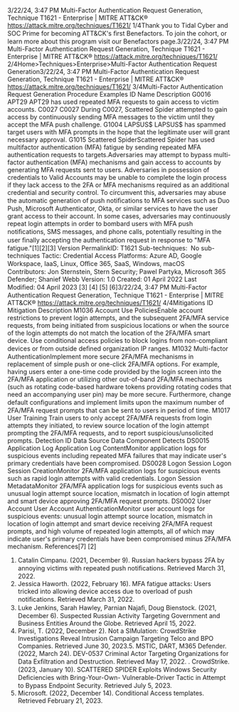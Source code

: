 3/22/24, 3:47 PM Multi-Factor Authentication Request Generation, Technique T1621 - Enterprise | MITRE ATT&CK®
https://attack.mitre.org/techniques/T1621/ 1/4Thank you to Tidal Cyber and SOC Prime for becoming ATT&CK's ﬁrst Benefactors. To join the cohort, or learn more about this program visit our
Benefactors page.3/22/24, 3:47 PM Multi-Factor Authentication Request Generation, Technique T1621 - Enterprise | MITRE ATT&CK®
https://attack.mitre.org/techniques/T1621/ 2/4Home>Techniques>Enterprise>Multi-Factor Authentication Request Generation3/22/24, 3:47 PM Multi-Factor Authentication Request Generation, Technique T1621 - Enterprise | MITRE ATT&CK®
https://attack.mitre.org/techniques/T1621/ 3/4Multi-Factor Authentication Request Generation
Procedure Examples
ID Name Description
G0016 APT29 APT29 has used repeated MFA requests to gain access to victim accounts.
C0027 C0027 During C0027, Scattered Spider attempted to gain access by continuously sending MFA messages to the
victim until they accept the MFA push challenge.
G1004 LAPSUS$ LAPSUS$ has spammed target users with MFA prompts in the hope that the legitimate user will grant
necessary approval.
G1015 Scattered
SpiderScattered Spider has used multifactor authentication (MFA) fatigue by sending repeated MFA authentication
requests to targets.Adversaries may attempt to bypass multi-factor authentication (MFA) mechanisms and gain access to accounts by generating MFA
requests sent to users.
Adversaries in possession of credentials to Valid Accounts may be unable to complete the login process if they lack access to the 2FA or
MFA mechanisms required as an additional credential and security control. To circumvent this, adversaries may abuse the automatic
generation of push notiﬁcations to MFA services such as Duo Push, Microsoft Authenticator, Okta, or similar services to have the user grant
access to their account.
In some cases, adversaries may continuously repeat login attempts in order to bombard users with MFA push notiﬁcations, SMS messages,
and phone calls, potentially resulting in the user ﬁnally accepting the authentication request in response to "MFA fatigue."[1][2][3]
Version PermalinkID: T1621
Sub-techniques:  No sub-techniques
 
Tactic: Credential Access
 
Platforms: Azure AD, Google Workspace, IaaS, Linux, Oﬃce 365, SaaS, Windows, macOS
Contributors: Jon Sternstein, Stern Security; Pawel Partyka, Microsoft 365 Defender; Shanief Webb
Version: 1.0
Created: 01 April 2022
Last Modiﬁed: 04 April 2023
[3]
[4]
[5]
[6]3/22/24, 3:47 PM Multi-Factor Authentication Request Generation, Technique T1621 - Enterprise | MITRE ATT&CK®
https://attack.mitre.org/techniques/T1621/ 4/4Mitigations
ID Mitigation Description
M1036 Account Use
PoliciesEnable account restrictions to prevent login attempts, and the subsequent 2FA/MFA service requests, from
being initiated from suspicious locations or when the source of the login attempts do not match the
location of the 2FA/MFA smart device. Use conditional access policies to block logins from non-compliant
devices or from outside deﬁned organization IP ranges.
M1032 Multi-factor
AuthenticationImplement more secure 2FA/MFA mechanisms in replacement of simple push or one-click 2FA/MFA
options. For example, having users enter a one-time code provided by the login screen into the 2FA/MFA
application or utilizing other out-of-band 2FA/MFA mechanisms (such as rotating code-based hardware
tokens providing rotating codes that need an accompanying user pin) may be more secure. Furthermore,
change default conﬁgurations and implement limits upon the maximum number of 2FA/MFA request
prompts that can be sent to users in period of time.
M1017 User Training Train users to only accept 2FA/MFA requests from login attempts they initiated, to review source location
of the login attempt prompting the 2FA/MFA requests, and to report suspicious/unsolicited prompts.
Detection
ID Data Source Data Component Detects
DS0015 Application Log Application Log
ContentMonitor application logs for suspicious events including repeated MFA failures that
may indicate user's primary credentials have been compromised.
DS0028 Logon Session Logon Session
CreationMonitor 2FA/MFA application logs for suspicious events such as rapid login attempts
with valid credentials.
Logon Session
MetadataMonitor 2FA/MFA application logs for suspicious events such as unusual login
attempt source location, mismatch in location of login attempt and smart device
approving 2FA/MFA request prompts.
DS0002 User Account User Account
AuthenticationMonitor user account logs for suspicious events: unusual login attempt source
location, mismatch in location of login attempt and smart device receiving 2FA/MFA
request prompts, and high volume of repeated login attempts, all of which may
indicate user's primary credentials have been compromised minus 2FA/MFA
mechanism.
References[7]
[2]
1. Catalin Cimpanu. (2021, December 9). Russian hackers
bypass 2FA by annoying victims with repeated push
notiﬁcations. Retrieved March 31, 2022.
2. Jessica Haworth. (2022, February 16). MFA fatigue attacks:
Users tricked into allowing device access due to overload of
push notiﬁcations. Retrieved March 31, 2022.
3. Luke Jenkins, Sarah Hawley, Parnian Najaﬁ, Doug Bienstock.
(2021, December 6). Suspected Russian Activity Targeting
Government and Business Entities Around the Globe.
Retrieved April 15, 2022.
4. Parisi, T. (2022, December 2). Not a SIMulation: CrowdStrike
Investigations Reveal Intrusion Campaign Targeting Telco and
BPO Companies. Retrieved June 30, 2023.5. MSTIC, DART, M365 Defender. (2022, March 24). DEV-0537
Criminal Actor Targeting Organizations for Data Exﬁltration
and Destruction. Retrieved May 17, 2022.
 . CrowdStrike. (2023, January 10). SCATTERED SPIDER
Exploits Windows Security Deﬁciencies with Bring-Your-Own-
Vulnerable-Driver Tactic in Attempt to Bypass Endpoint
Security. Retrieved July 5, 2023.
7. Microsoft. (2022, December 14). Conditional Access
templates. Retrieved February 21, 2023.